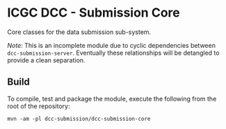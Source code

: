 # ICGC DCC - Submission Core

Core classes for the data submission sub-system.

*Note:* This is an incomplete module due to cyclic dependencies between `dcc-submission-server`. Eventually these relationships will be detangled to provide a clean separation.

## Build

To compile, test and package the module, execute the following from the root of the repository:

```shell
mvn -am -pl dcc-submission/dcc-submission-core
```
